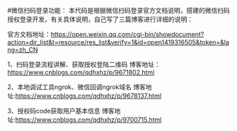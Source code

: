 #微信扫码登录功能：
本代码是根据微信扫码登录官方文档说明，搭建的微信扫码授权登录开发，有关具体说明，自己写了三篇博客进行详细的说明：

 官方文档地址：https://open.weixin.qq.com/cgi-bin/showdocument?action=dir_list&t=resource/res_list&verify=1&id=open1419316505&token=&lang=zh_CN

1、扫码登录流程讲解、获取授权登陆二维码
博客地址：https://www.cnblogs.com/qdhxhz/p/9671802.html

2、本地调试工具ngrok、微信回调ngrok域名
博客地址:https://www.cnblogs.com/qdhxhz/p/9678137.html

3、授权码code获取用户基本信息
博客地址:https://www.cnblogs.com/qdhxhz/p/9700715.html